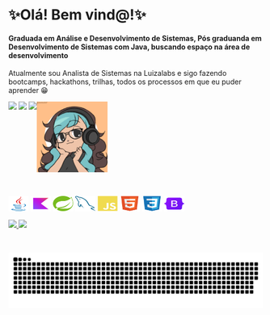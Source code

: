 
  <h1>✨Olá! Bem vind@!✨</h1>
  <div style="display:block">
  <h4>Graduada em Análise e Desenvolvimento de Sistemas, Pós graduanda em Desenvolvimento de Sistemas com Java, buscando espaço na área de desenvolvimento</h4>
  <p>Atualmente sou Analista de Sistemas na Luizalabs e sigo fazendo bootcamps, hackathons, trilhas, todos os
    processos em que eu puder aprender 😁</p>
  </div>
  
  <div style="display: inline-block"> 
  <img align="right" alt="Bia" height="140" src="https://github.com/bianksilva/bianksilva/blob/main/gif-github.gif">
      <a href = "mailto:silvabianca0696@outlook.com"><img src="https://img.shields.io/badge/Microsoft_Outlook-0078D4?style=for-the-badge&logo=microsoft-outlook&logoColor=white"              target="_blank"></a>
      <a href="https://instagram.com/bianca_s1lv4" target="_blank"><img src="https://img.shields.io/badge/-Instagram-%23E4405F?style=for-the-badge&logo=instagram&logoColor=white"            target="_blank"></a>
      <a href="https://www.linkedin.com/in/bianca-silva-goncalves/" target="_blank"><img src="https://img.shields.io/badge/-LinkedIn-%230077B5?style=for-the-badge&logo=linkedin&logoColor=white" target="_blank"></a> 
    </div>
  
   ##
  
  <div style="display: block"><br>    
    <img align="center" alt="Bia-Java" height="30" width="40" src="https://raw.githubusercontent.com/devicons/devicon/master/icons/java/java-original.svg">
    <img align="center" alt="Bia-Kotlin" height="30" width="40" src="https://raw.githubusercontent.com/devicons/devicon/master/icons/kotlin/kotlin-original.svg">
    <img align="center" alt="Bia-Spring" height="30" width="40" src="https://raw.githubusercontent.com/devicons/devicon/master/icons/spring/spring-original.svg"> 
    <img align="center" alt="Bia-MySQL" height="30" width="40" src="https://raw.githubusercontent.com/devicons/devicon/master/icons/mysql/mysql-original.svg">
    <img align="center" alt="Bia-Js" height="30" width="40" src="https://raw.githubusercontent.com/devicons/devicon/master/icons/javascript/javascript-plain.svg">  
    <img align="center" alt="Bia-HTML" height="30" width="40" src="https://raw.githubusercontent.com/devicons/devicon/master/icons/html5/html5-original.svg">
    <img align="center" alt="Bia-CSS" height="30" width="40" src="https://raw.githubusercontent.com/devicons/devicon/master/icons/css3/css3-original.svg">
    <img align="center" alt="Bia-Bootstrap" height="30" width="40" src="https://raw.githubusercontent.com/devicons/devicon/master/icons/bootstrap/bootstrap-original.svg">
  </div><br>
  
  
 <div>
  <a href="https://github.com/bianksilva">
  <img height="180em" src="https://github-readme-stats.vercel.app/api?username=bianksilva&show_icons=true&theme=gotham&include_all_commits=true&count_private=true"/>
  <img height="180em" src="https://github-readme-stats.vercel.app/api/top-langs/?username=bianksilva&layout=compact&langs_count=7&theme=gotham"/>
 </div><br>
  
  ##
![Snake animation](https://github.com/bianksilva/bianksilva/blob/output/github-contribution-grid-snake.svg)
